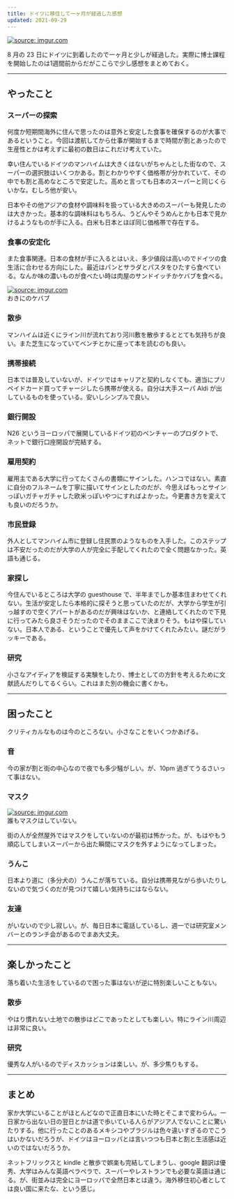 ```yaml
---
title: ドイツに移住して一ヶ月が経過した感想
updated: 2021-09-29
---
```


<a href="https://imgur.com/Zk8MGOl"><img src="https://i.imgur.com/Zk8MGOl.jpg" title="source: imgur.com" /></a>

8 月の 23 日にドイツに到着したので一ヶ月と少しが経過した。実際に博士課程を開始したのは1週間前からだがここらで少し感想をまとめておく。

---

## やったこと

### スーパーの探索

何度か短期間海外に住んで思ったのは意外と安定した食事を確保するのが大事であるということ。今回は渡航してから仕事が開始するまで時間が割とあったので生産性とかは考えずに最初の数日はこれだけ考えていた。

幸い住んでいるドイツのマンハイムは大きくはないがちゃんとした街なので、スーパーの選択肢はいくつかある。割とわかりやすく価格帯が分かれていて、その中でも割と高めなところで安定した。高めと言っても日本のスーパーと同じくらいかな。むしろ他が安い。

日本やその他アジアの食材や調味料を扱っている大きめのスーパーも発見したのは大きかった。基本的な調味料はもちろん、うどんやそうめんとかも日本で見かけるようなものが手に入る。白米も日本とほぼ同じ価格帯で存在する。


### 食事の安定化

また食事関連。日本の食材が手に入るとはいえ、多少値段は高いのでドイツの食生活に合わせる方向にした。最近はパンとサラダとパスタをひたすら食べている。なんか味の濃いものが食べたい時は肉屋のサンドイッチかケバブを食べる。

<a href="https://imgur.com/CN5Lnb1"><img src="https://i.imgur.com/CN5Lnb1.jpg" title="source: imgur.com" /></a>  
おきにのケバブ


### 散歩

マンハイムは近くにライン川が流れており河川敷を散歩するととても気持ちが良い。また芝生になっていてベンチとかに座って本を読むのも良い。


### 携帯接続

日本では普及していないが、ドイツではキャリアと契約しなくても、適当にプリペイドカード買ってチャージしたら携帯が使える。自分は大手スーパ Aldi が出しているものを使っている。安いしシンプルで良い。


### 銀行開設

N26 というヨーロッパで展開しているドイツ初のベンチャーのプロダクトで、ネットで銀行口座開設が完結する。


### 雇用契約

雇用主である大学に行ってたくさんの書類にサインした。ハンコではない。素直に自分のフルネームを丁寧に描いてサインとしたのだが、今思えばもっとサインっぽいガチャガチャした欧米っぽいやつにすればよかった。今更書き方を変えても良いのだろうか。


### 市民登録

外人としてマンハイム市に登録し住民票のようなものを入手した。このステップは不安だったのだが大学の人が完全に手配してくれたので全く問題なかった。英語も通じる。


### 家探し

今住んでいるところは大学の guesthouse で、半年までしか基本住まわせてくれない。生活が安定したら本格的に探そうと思っていたのだが、大学から学生が引っ越すので空くアパートがあるのだが興味はないか、と連絡してくれたので下見に行ってみたら良さそうだったのでそのままここで決まりそう。もはや探していない。日本人である、ということで優先して声をかけてくれたみたい。謎だがラッキーである。


### 研究

小さなアイディアを検証する実験をしたり、博士としての方針を考えるために文献読んだりしてるくらい。これはまた別の機会に書くかも。

---

## 困ったこと

クリティカルなものは今のところない。小さなことをいくつかあげる。

### 音

今の家が割と街の中心なので夜でも多少騒がしい。が、10pm 過ぎてうるさいって事はない。

### マスク

<a href="https://imgur.com/Iqw6NEe"><img src="https://i.imgur.com/Iqw6NEe.jpg" title="source: imgur.com" /></a>  
誰もマスクはしていない。

街の人が全然屋外ではマスクをしていないのが最初は怖かった。が、もはやもう順応してしまいスーパーから出た瞬間にマスクを外すようになってしまった。

### うんこ

日本より道に（多分犬の）うんこが落ちている。自分は携帯見ながら歩いたりしないので気づくのだが見つけて嬉しい気持ちにはならない。

### 友達

がいないので少し寂しい。が、毎日日本に電話しているし、週一では研究室メンバーとのランチ会があるのでまあ大丈夫。

---

## 楽しかったこと

落ち着いた生活をしているので困った事はないが逆に特別楽しいこともない。

### 散歩

やはり慣れない土地での散歩はどこであったとしても楽しい。特にライン川周辺は非常に良い。

### 研究

優秀な人がいるのでディスカッションは楽しい。が、多少焦りもする。

---

## まとめ

家か大学にいることがほとんどなので正直日本にいた時とそこまで変わらん。一日家から出ない日の翌日とかは道で歩いている人らがアジア人でないことに驚いたりする。他に行ったことのあるメキシコやブラジルは色々違いすぎるのでこうはいかないだろうが、ドイツはヨーロッパとは言いつつも日本と割と生活感は近いのではないだろうか。

ネットフリックスと kindle と散歩で娯楽も完結してしまうし、google 翻訳は優秀、大学はみんな英語ペラペラで、スーパーやレストランでも必要な英語は通じる。が、街並みは完全にヨーロッパで全然日本とは違う。海外移住初心者としては良い国に来たな、という感じ。

